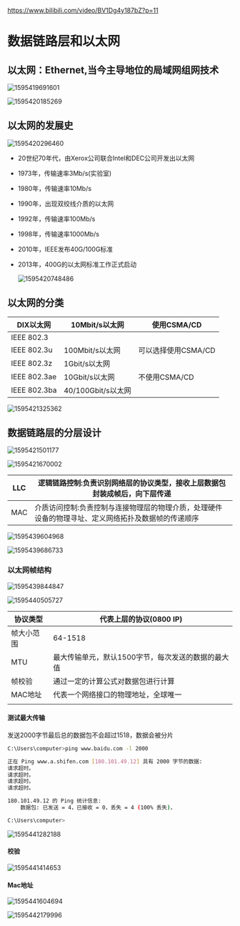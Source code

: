  https://www.bilibili.com/video/BV1Dg4y187bZ?p=11 

# 数据链路层和以太网

## 以太网：Ethernet,当今主导地位的局域网组网技术

![1595419691601](数据链路层和以太网.assets/1595419691601.png)

![1595420185269](数据链路层和以太网.assets/1595420185269.png)

## 以太网的发展史

![1595420296460](数据链路层和以太网.assets/1595420296460.png)

* 20世纪70年代，由Xerox公司联合Intel和DEC公司开发出以太网

* 1973年，传输速率3Mb/s(实验室)

* 1980年，传输速率10Mb/s

* 1990年，出现双绞线介质的以太网

* 1992年，传输速率100Mb/s

* 1998年，传输速率1000Mb/s

* 2010年，IEEE发布40G/100G标准

* 2013年，400G的以太网标准工作正式启动

  ![1595420748486](数据链路层和以太网.assets/1595420748486.png)

## 以太网的分类

| DIX以太网    | 10Mbit/s以太网     | 使用CSMA/CD         |
| ------------ | ------------------ | ------------------- |
| IEEE 802.3   |                    |                     |
| IEEE 802.3u  | 100Mbit/s以太网    | 可以选择使用CSMA/CD |
| IEEE 802.3z  | 1Gbit/s以太网      |                     |
| IEEE 802.3ae | 10Gbit/s以太网     | 不使用CSMA/CD       |
| IEEE 802.3ba | 40/100Gbit/s以太网 |                     |

![1595421325362](数据链路层和以太网.assets/1595421325362.png)

## 数据链路层的分层设计

![1595421501177](数据链路层和以太网.assets/1595421501177.png)

![1595421670002](数据链路层和以太网.assets/1595421670002.png)

| LLC  | 逻辑链路控制:负责识别网络层的协议类型，接收上层数据包封装成帧后，向下层传递 |
| ---- | ------------------------------------------------------------ |
| MAC  | 介质访问控制:负责控制与连接物理层的物理介质，处理硬件设备的物理寻址、定义网络拓扑及数据帧的传递顺序 |

 ![1595439604968](数据链路层和以太网.assets/1595439604968.png)

![1595439686733](数据链路层和以太网.assets/1595439686733.png)

### 以太网帧结构

![1595439844847](数据链路层和以太网.assets/1595439844847.png)

![1595440505727](数据链路层和以太网.assets/1595440505727.png)

| 协议类型   | 代表上层的协议(0800 IP)                            |
| ---------- | -------------------------------------------------- |
| 帧大小范围 | 64-1518                                            |
| MTU        | 最大传输单元，默认1500字节，每次发送的数据的最大值 |
| 帧校验     | 通过一定的计算公式对数据包进行计算                 |
| MAC地址    | 代表一个网络接口的物理地址，全球唯一               |
|            |                                                    |

#### 测试最大传输

发送2000字节最后总的数据包不会超过1518，数据会被分片

```bash
C:\Users\computer>ping www.baidu.com -l 2000

正在 Ping www.a.shifen.com [180.101.49.12] 具有 2000 字节的数据:
请求超时。
请求超时。
请求超时。
请求超时。

180.101.49.12 的 Ping 统计信息:
    数据包: 已发送 = 4，已接收 = 0，丢失 = 4 (100% 丢失)，

C:\Users\computer>
```

![1595441282188](数据链路层和以太网.assets/1595441282188.png)

#### 校验

![1595441414653](数据链路层和以太网.assets/1595441414653.png)

#### Mac地址

![1595441604694](数据链路层和以太网.assets/1595441604694.png)

![1595442179996](数据链路层和以太网.assets/1595442179996.png)

